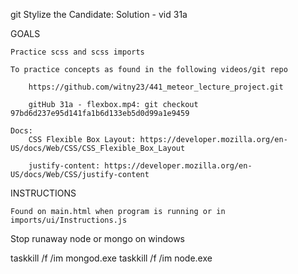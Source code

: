 
git Stylize the Candidate: Solution - vid 31a

GOALS

    Practice scss and scss imports
    
    To practice concepts as found in the following videos/git repo

        https://github.com/witny23/441_meteor_lecture_project.git

        gitHub 31a - flexbox.mp4: git checkout 97bd6d237e95d141fa1b6d133eb5d0d99a1e9459

    Docs: 
        CSS Flexible Box Layout: https://developer.mozilla.org/en-US/docs/Web/CSS/CSS_Flexible_Box_Layout
        
        justify-content: https://developer.mozilla.org/en-US/docs/Web/CSS/justify-content
    


INSTRUCTIONS

    Found on main.html when program is running or in imports/ui/Instructions.js



Stop runaway node or mongo on windows

taskkill /f /im mongod.exe
taskkill /f /im node.exe